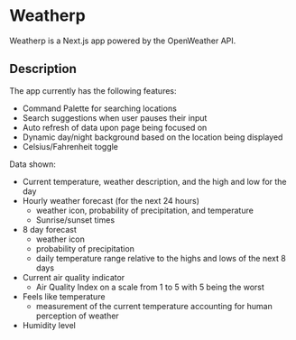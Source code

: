 # Weatherp

Weatherp is a Next.js app powered by the OpenWeather API.

## Description

The app currently has the following features:
* Command Palette for searching locations
* Search suggestions when user pauses their input
* Auto refresh of data upon page being focused on
* Dynamic day/night background based on the location being displayed
* Celsius/Fahrenheit toggle

Data shown:
* Current temperature, weather description, and the high and low for the day
* Hourly weather forecast (for the next 24 hours) 
  * weather icon, probability of precipitation, and temperature
  * Sunrise/sunset times
* 8 day forecast 
  * weather icon
  * probability of precipitation
  * daily temperature range relative to the highs and lows of the next 8 days
* Current air quality indicator
  * Air Quality Index on a scale from 1 to 5 with 5 being the worst
* Feels like temperature
  * measurement of the current temperature accounting for human perception of weather
* Humidity level